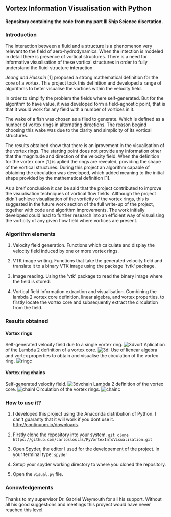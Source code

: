 ## Vortex Information Visualisation with Python
#### Repository containing the code from my part III Ship Science disertation.

### Introduction
The interaction between a fluid and a structure is a phenomenon very relevant to the field of aero-hydrodynamics. When the intection is modeled in detail there is presence of vortical structures. There is a need for informative visualisation of these vortical structures in order to fully understand the fluid-structure interaction.

*Jeong and Hussain* [1] proposed a strong mathematical definition for the core of a vortex. This project took this definition and developed a range of algorithms to beter visualise the vortices within the velocity field.

In order to simplify the problem the fields where self-generated. But for the algorithm to have value, it was developed form a field-agnostic point, that is that it would work for any field with a number of vortices in it. 

The wake of a fish was chosen as a flied to generate. Which is defined as a number of vortex rings in alternating directions. The reason begind choosing this wake was due to the clarity and simplicity of its vortical structures.

The results obtained show that there is an iprovement in the visualisation of the vortex rings. The starting point does not provide any information other that the magnitude and direction of the velocity field. When the definition for the vortex core [1] is aplied the rings are revealed, providing the shape of the vortical structures. During this project an algorithm capable of obtaining the circulation was developed, which added meaning to the initial shape provided by the mathematical definition [1].

As a breif conclusion it can be said that the project contributed to improve the visualisation techniques of vortical flow fields. Allthough the project didn't achieve visualisation of the vorticity of the vortex rings, this is suggested in the future work section of the full write-up of the project, together with code and algorithm improvements. The work initially developed could lead to further research into an efficient way of visualising the vorticity of any given flow field where vortices are present.

### Algorithm elements
1. Velocity field generation. Functions which calculate and display the velocity field induced by one or more vortex rings.

2. VTK image writing. Functions that take the generated velocity field and translate it to a binary VTK image using the package 'tvtk' package.

3. Image reading. Using the 'vtk' package to read the binary image where the field is stored.

4. Vortical field information extraction and visualisation. Combining the lambda 2 vortex core definition, linear algebra, and vortex properties, to firstly locate the vortex core and subsequently extract the circulation from the field. 

### Results obtained

#### Vortex rings
Self-generated velocity field due to a single vortex ring.
![3dvort](https://cloud.githubusercontent.com/assets/10100481/9084759/9c821fe0-3b6e-11e5-98d6-9aec0611dea5.png)
Aplication of the Lambda 2 definition of a vortex core.
![3dl](https://cloud.githubusercontent.com/assets/10100481/9084764/a2ab814a-3b6e-11e5-87b7-494747a63923.png)
Use of lienear algebra and vortex properties to obtain and visualise the circulation of the vortex ring.
![ringc](https://cloud.githubusercontent.com/assets/10100481/9084767/a8001de0-3b6e-11e5-9ac7-c9a1c68610ac.png)

#### Vortex ring chains
Self-generated velocity field.
![3dvchain](https://cloud.githubusercontent.com/assets/10100481/9027607/cf689992-3953-11e5-8f24-4a60161b2c20.png)
Lambda 2 definition of the vortex core.
![chainl](https://cloud.githubusercontent.com/assets/10100481/9027612/01a8de30-3954-11e5-92a0-efbd0d02b373.png)
Circulation of the vortex rings.
![chainc](https://cloud.githubusercontent.com/assets/10100481/9027614/0b578936-3954-11e5-9b86-479a22d94fb7.png)

### How to use it?

1. I developed this project using the Anaconda distribution of Python. I can't guaranty that it will work if you dont use it. http://continuum.io/downloads.
2. Firstly clone the repository into your system. 
`git clone https://github.com/carlosloslas/PyVortexInfoVisualisation.git`

3. Open Spyder, the editor I used for the developement of the project. In your terminal type: 
`spyder`
4. Setup your spyder working directory to where you cloned the repository.
5. Open the ``` visual.py ``` file.


### Acnowledgements

Thanks to my supervisor Dr. Gabriel Weymouth for all his support. Without all his good suggestions and meetings this proyect would have never reached this level. 
